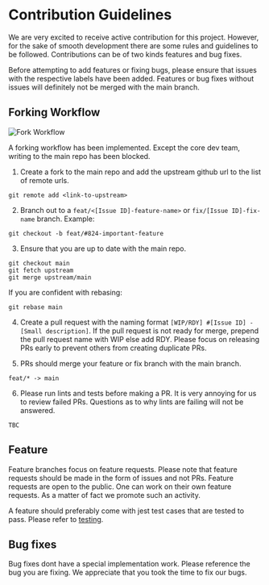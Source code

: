 # Contribution Guidelines
We are very excited to receive active contribution for this project. However,
for the sake of smooth development there are some rules and guidelines to be
followed. Contributions can be of two kinds features and bug fixes.

Before attempting to add features or fixing bugs, please ensure that issues
with the respective labels have been added. Features or bug fixes without
issues will definitely not be merged with the main branch.

## Forking Workflow
![Fork Workflow](images/fork-flow.png)

A forking workflow has been implemented. Except the core dev team, writing to
the main repo has been blocked.

1. Create a fork to the main repo and add the upstream github url to the
list of remote urls.
```
git remote add <link-to-upstream>
```
2. Branch out to a ```feat/<[Issue ID]-feature-name>``` or ```fix/[Issue ID]-fix-name```
branch. Example:
```
git checkout -b feat/#824-important-feature
```

3. Ensure that you are up to date with the main repo.
```
git checkout main
git fetch upstream
git merge upstream/main
```

If you are confident with rebasing:
```
git rebase main
```

4. Create a pull request with the naming format ```[WIP/RDY] #[Issue ID] - [Small description]```.
If the pull request is not ready for merge, prepend the pull request name with WIP else 
add RDY. Please focus on releasing PRs early to prevent others from creating duplicate
PRs.

5. PRs should merge your feature or fix branch with the main branch.
```
feat/* -> main
```

6. Please run lints and tests before making a PR. It is very annoying for us to
review failed PRs. Questions as to why lints are failing will not be answered.
```
TBC
```

## Feature
Feature branches focus on feature requests. Please note that feature
requests should be made in the form of issues and not PRs. Feature requests
are open to the public. One can work on their own feature requests. As a matter
of fact we promote such an activity.

A feature should preferably come with jest test cases that are tested to pass.
Please refer to [testing](##Testing).

## Bug fixes
Bug fixes dont have a special implementation work. Please reference the bug
you are fixing. We appreciate that you took the time to fix our bugs.
